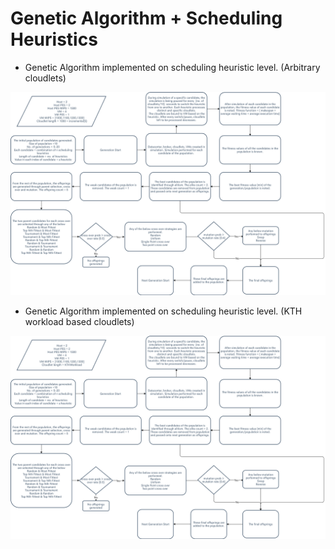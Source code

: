 # Genetic Algorithm + Scheduling Heuristics

* Genetic Algorithm implemented on scheduling heuristic level. (Arbitrary cloudlets)

![alt text](https://github.com/abhijithremesh/SchedulingHeuristics/blob/main/images/ga-heuristic-arbitrary.png)

* Genetic Algorithm implemented on scheduling heuristic level. (KTH workload based cloudlets)

![alt text](https://github.com/abhijithremesh/SchedulingHeuristics/blob/main/images/ga-heuristic-KTHWorkload.png)







